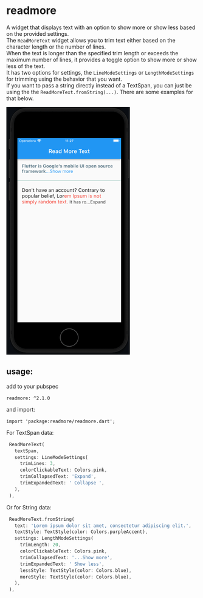 # readmore

A widget that displays text with an option to show more or show less based on the provided settings.  
The `ReadMoreText` widget allows you to trim text either based on the character length or the number of lines.  
When the text is longer than the specified trim length or exceeds the maximum number of lines, it provides a toggle option to show more or show less of the text.  
It has two options for settings, the `LineModeSettings` or `LengthModeSettings` for trimming using the behavior that you want.  
If you want to pass a string directly instead of a TextSpan, you can just be using the the `ReadMoreText.fromString(...)`. There are some examples for that below.

![](read-more-text-view-flutter.gif)

## usage:
add to your pubspec

```
readmore: ^2.1.0
```
and import:
```
import 'package:readmore/readmore.dart';
```
For TextSpan data:
 ```dart
  ReadMoreText(
    textSpan,
    settings: LineModeSettings(
      trimLines: 3,
      colorClickableText: Colors.pink,
      trimCollapsedText: 'Expand',
      trimExpandedText: ' Collapse ',
    ),
  ),
 ```

Or for String data:
```dart
 ReadMoreText.fromString(
   text: 'Lorem ipsum dolor sit amet, consectetur adipiscing elit.',
   textStyle: TextStyle(color: Colors.purpleAccent),
   settings: LengthModeSettings(
     trimLength: 20,
     colorClickableText: Colors.pink,
     trimCollapsedText: '...Show more',
     trimExpandedText: ' Show less',
     lessStyle: TextStyle(color: Colors.blue),
     moreStyle: TextStyle(color: Colors.blue),
   ),
 ),
```


